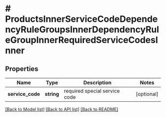 # # ProductsInnerServiceCodeDependencyRuleGroupsInnerDependencyRuleGroupInnerRequiredServiceCodesInner

## Properties

Name | Type | Description | Notes
------------ | ------------- | ------------- | -------------
**service_code** | **string** | required special service code | [optional]

[[Back to Model list]](../../README.md#models) [[Back to API list]](../../README.md#endpoints) [[Back to README]](../../README.md)
